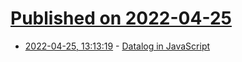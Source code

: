 # [Published on 2022-04-25](index.md)

* [2022-04-25, 13:13:19](https://news.ycombinator.com/item?id=31154039) - [Datalog in JavaScript](https://www.instantdb.dev/essays/datalogjs)

